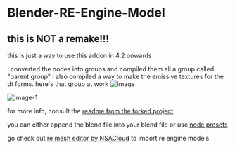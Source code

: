 # Blender-RE-Engine-Model

## this is NOT a remake!!!
this is just a way to use this addon in 4.2 onwards

i converted the nodes into groups and compiled them all a group called "parent group"
i also compiled a way to make the emissive textures for the dt forms. here's that group at work
![image](https://github.com/user-attachments/assets/6ac043fb-1df4-47ec-aa16-dddf64ec2aff)

![image-1](https://github.com/user-attachments/assets/19de403a-cc1c-4efe-92be-f6c0616c0789)

for more info, consult the [readme from the forked project](https://github.com/amir-120/Blender-RE-Engine-Model/blob/main/README.md)

you can either append the blend file into your blend file or use [node presets](https://extensions.blender.org/add-ons/node-presets/)

go check out [re mesh editor by NSACloud](https://github.com/NSACloud/RE-Mesh-Editor#) to import re engine models
